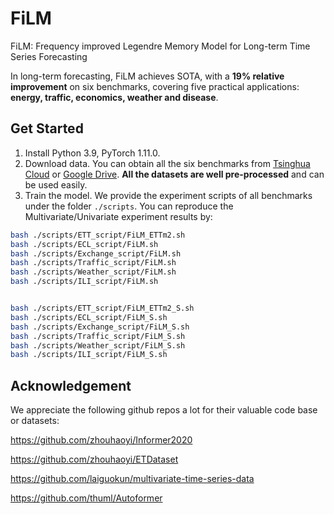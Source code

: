 # FiLM

FiLM: Frequency improved Legendre Memory Model for Long-term Time Series Forecasting

In long-term forecasting, FiLM achieves SOTA, with a **19% relative improvement** on six benchmarks, covering five practical applications: **energy, traffic, economics, weather and disease**.


## Get Started

1. Install Python 3.9, PyTorch 1.11.0.
2. Download data. You can obtain all the six benchmarks from [Tsinghua Cloud](https://cloud.tsinghua.edu.cn/d/e1ccfff39ad541908bae/) or [Google Drive](https://drive.google.com/drive/folders/1ZOYpTUa82_jCcxIdTmyr0LXQfvaM9vIy?usp=sharing). **All the datasets are well pre-processed** and can be used easily.
3. Train the model. We provide the experiment scripts of all benchmarks under the folder `./scripts`. You can reproduce the Multivariate/Univariate experiment results by:

```bash
bash ./scripts/ETT_script/FiLM_ETTm2.sh
bash ./scripts/ECL_script/FiLM.sh
bash ./scripts/Exchange_script/FiLM.sh
bash ./scripts/Traffic_script/FiLM.sh
bash ./scripts/Weather_script/FiLM.sh
bash ./scripts/ILI_script/FiLM.sh


bash ./scripts/ETT_script/FiLM_ETTm2_S.sh
bash ./scripts/ECL_script/FiLM_S.sh
bash ./scripts/Exchange_script/FiLM_S.sh
bash ./scripts/Traffic_script/FiLM_S.sh
bash ./scripts/Weather_script/FiLM_S.sh
bash ./scripts/ILI_script/FiLM_S.sh
```



## Acknowledgement

We appreciate the following github repos a lot for their valuable code base or datasets:

https://github.com/zhouhaoyi/Informer2020

https://github.com/zhouhaoyi/ETDataset

https://github.com/laiguokun/multivariate-time-series-data

https://github.com/thuml/Autoformer

